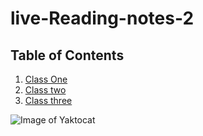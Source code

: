 # live-Reading-notes-2



## Table of Contents
1. [Class One](https://catdude2000.github.io/reading-notes/)
2. [Class two](/classtwo.md)
3. [Class three](https://catdude2000.github.io/Reading-notes-3/)

![Image of Yaktocat](https://octodex.github.com/images/yaktocat.png)
